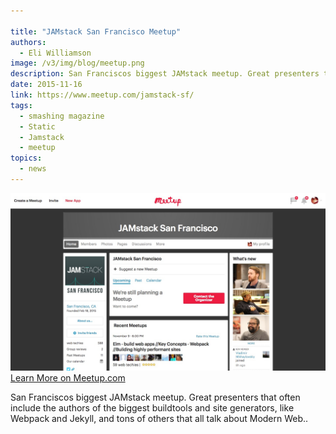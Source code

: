 ```yaml
---

title: "JAMstack San Francisco Meetup"
authors:
  - Eli Williamson
image: /v3/img/blog/meetup.png
description: San Franciscos biggest JAMstack meetup. Great presenters that often include the authors of the biggest buildtools and site generators, like Webpack and Jekyll, and tons of others that all talk about Modern Web..
date: 2015-11-16
link: https://www.meetup.com/jamstack-sf/
tags:
  - smashing magazine
  - Static
  - Jamstack
  - meetup
topics:
  - news
---
```


[![screenshot](/v3/img/blog/meetup.png) Learn More on Meetup.com](https://www.meetup.com/jamstack-sf/)

San Franciscos biggest JAMstack meetup. Great presenters that often include the authors of the biggest buildtools and site generators, like Webpack and Jekyll, and tons of others that all talk about Modern Web..
